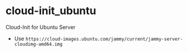 # cloud-init_ubuntu
Cloud-Init for Ubuntu Server

- Use `https://cloud-images.ubuntu.com/jammy/current/jammy-server-cloudimg-amd64.img`
